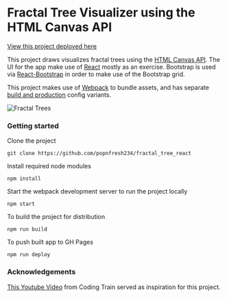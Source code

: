 # Fractal Tree Visualizer using the HTML Canvas API

[View this project deployed here](https://popnfresh234.github.io/fractal_tree_react/)

This project draws visualizes fractal trees using the [HTML Canvas API](https://developer.mozilla.org/en-US/docs/Web/API/Canvas_API).  The UI for the app make use of [React](https://reactjs.org/) mostly as an exercise.  Bootstrap is used via [React-Bootstrap](https://react-bootstrap.github.io/) in order to make use of the Bootstrap grid.

This project makes use of [Webpack](https://webpack.js.org/) to bundle assets, and has separate [build and production](https://webpack.js.org/guides/production/) config variants.

![Fractal Trees](https://github.com/popnfresh234/fractal_tree_react/blob/master/docs/screen_shot.png)

### Getting started

Clone the project
```
git clone https://github.com/popnfresh234/fractal_tree_react
```

Install required node modules
```
npm install
```
Start the webpack development server to run the project locally
```
npm start
```
To build the project for distribution
```
npm run build
```
To push built app to GH Pages
```
npm run deploy
```

### Acknowledgements
[This Youtube Video](https://www.youtube.com/watch?v=0jjeOYMjmDU) from Coding Train served as inspiration for this project.